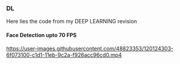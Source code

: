 ### DL
Here lies the code from my DEEP LEARNING revision

#### Face Detection upto 70 FPS
https://user-images.githubusercontent.com/48823353/120124303-6f073100-c1d1-11eb-9c2a-f926acc96cd0.mp4
